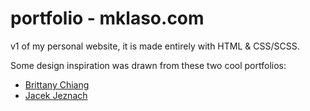 # portfolio - mklaso.com

v1 of my personal website, it is made entirely with HTML & CSS/SCSS.

Some design inspiration was drawn from these two cool portfolios:
- <a href="https://brittanychiang.com/">Brittany Chiang</a>
- <a href="https://jacekjeznach.com/">Jacek Jeznach</a>
